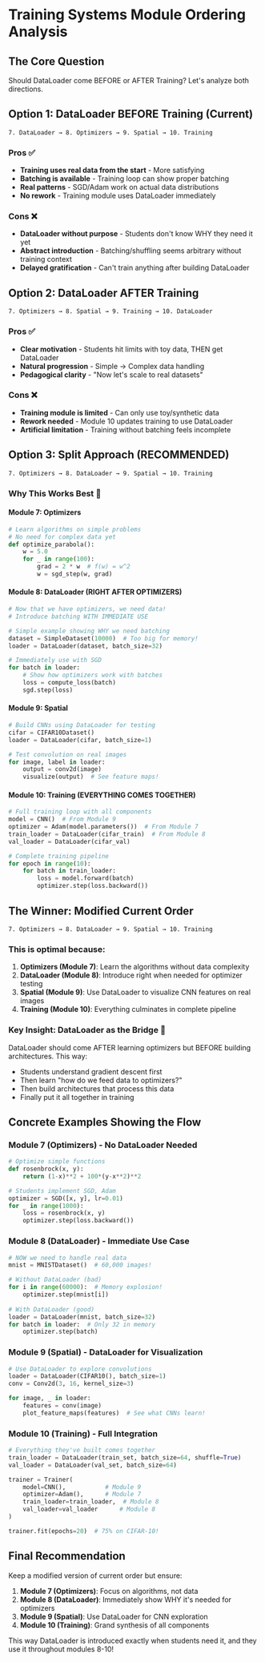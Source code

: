 # Training Systems Module Ordering Analysis

## The Core Question
Should DataLoader come BEFORE or AFTER Training? Let's analyze both directions.

## Option 1: DataLoader BEFORE Training (Current)
```
7. DataLoader → 8. Optimizers → 9. Spatial → 10. Training
```

### Pros ✅
- **Training uses real data from the start** - More satisfying
- **Batching is available** - Training loop can show proper batching
- **Real patterns** - SGD/Adam work on actual data distributions
- **No rework** - Training module uses DataLoader immediately

### Cons ❌
- **DataLoader without purpose** - Students don't know WHY they need it yet
- **Abstract introduction** - Batching/shuffling seems arbitrary without training context
- **Delayed gratification** - Can't train anything after building DataLoader

## Option 2: DataLoader AFTER Training 
```
7. Optimizers → 8. Spatial → 9. Training → 10. DataLoader
```

### Pros ✅
- **Clear motivation** - Students hit limits with toy data, THEN get DataLoader
- **Natural progression** - Simple → Complex data handling
- **Pedagogical clarity** - "Now let's scale to real datasets"

### Cons ❌
- **Training module is limited** - Can only use toy/synthetic data
- **Rework needed** - Module 10 updates training to use DataLoader
- **Artificial limitation** - Training without batching feels incomplete

## Option 3: Split Approach (RECOMMENDED)
```
7. Optimizers → 8. DataLoader → 9. Spatial → 10. Training
```

### Why This Works Best 🎯

#### Module 7: Optimizers
```python
# Learn algorithms on simple problems
# No need for complex data yet
def optimize_parabola():
    w = 5.0
    for _ in range(100):
        grad = 2 * w  # f(w) = w^2
        w = sgd_step(w, grad)
```

#### Module 8: DataLoader (RIGHT AFTER OPTIMIZERS)
```python
# Now that we have optimizers, we need data!
# Introduce batching WITH IMMEDIATE USE

# Simple example showing WHY we need batching
dataset = SimpleDataset(10000)  # Too big for memory!
loader = DataLoader(dataset, batch_size=32)

# Immediately use with SGD
for batch in loader:
    # Show how optimizers work with batches
    loss = compute_loss(batch)
    sgd.step(loss)
```

#### Module 9: Spatial
```python
# Build CNNs using DataLoader for testing
cifar = CIFAR10Dataset()
loader = DataLoader(cifar, batch_size=1)

# Test convolution on real images
for image, label in loader:
    output = conv2d(image)
    visualize(output)  # See feature maps!
```

#### Module 10: Training (EVERYTHING COMES TOGETHER)
```python
# Full training loop with all components
model = CNN()  # From Module 9
optimizer = Adam(model.parameters())  # From Module 7
train_loader = DataLoader(cifar_train)  # From Module 8
val_loader = DataLoader(cifar_val)

# Complete training pipeline
for epoch in range(10):
    for batch in train_loader:
        loss = model.forward(batch)
        optimizer.step(loss.backward())
```

## The Winner: Modified Current Order
```
7. Optimizers → 8. DataLoader → 9. Spatial → 10. Training
```

### This is optimal because:

1. **Optimizers (Module 7)**: Learn the algorithms without data complexity
2. **DataLoader (Module 8)**: Introduce right when needed for optimizer testing
3. **Spatial (Module 9)**: Use DataLoader to visualize CNN features on real images
4. **Training (Module 10)**: Everything culminates in complete pipeline

### Key Insight: DataLoader as the Bridge 🌉

DataLoader should come AFTER learning optimizers but BEFORE building architectures. This way:
- Students understand gradient descent first
- Then learn "how do we feed data to optimizers?"
- Then build architectures that process this data
- Finally put it all together in training

## Concrete Examples Showing the Flow

### Module 7 (Optimizers) - No DataLoader Needed
```python
# Optimize simple functions
def rosenbrock(x, y):
    return (1-x)**2 + 100*(y-x**2)**2

# Students implement SGD, Adam
optimizer = SGD([x, y], lr=0.01)
for _ in range(1000):
    loss = rosenbrock(x, y)
    optimizer.step(loss.backward())
```

### Module 8 (DataLoader) - Immediate Use Case
```python
# NOW we need to handle real data
mnist = MNISTDataset()  # 60,000 images!

# Without DataLoader (bad)
for i in range(60000):  # Memory explosion!
    optimizer.step(mnist[i])
    
# With DataLoader (good)  
loader = DataLoader(mnist, batch_size=32)
for batch in loader:  # Only 32 in memory
    optimizer.step(batch)
```

### Module 9 (Spatial) - DataLoader for Visualization
```python
# Use DataLoader to explore convolutions
loader = DataLoader(CIFAR10(), batch_size=1)
conv = Conv2d(3, 16, kernel_size=3)

for image, _ in loader:
    features = conv(image)
    plot_feature_maps(features)  # See what CNNs learn!
```

### Module 10 (Training) - Full Integration
```python
# Everything they've built comes together
train_loader = DataLoader(train_set, batch_size=64, shuffle=True)
val_loader = DataLoader(val_set, batch_size=64)

trainer = Trainer(
    model=CNN(),           # Module 9
    optimizer=Adam(),      # Module 7  
    train_loader=train_loader,  # Module 8
    val_loader=val_loader      # Module 8
)

trainer.fit(epochs=20)  # 75% on CIFAR-10!
```

## Final Recommendation

Keep a modified version of current order but ensure:

1. **Module 7 (Optimizers)**: Focus on algorithms, not data
2. **Module 8 (DataLoader)**: Immediately show WHY it's needed for optimizers
3. **Module 9 (Spatial)**: Use DataLoader for CNN exploration
4. **Module 10 (Training)**: Grand synthesis of all components

This way DataLoader is introduced exactly when students need it, and they use it throughout modules 8-10!